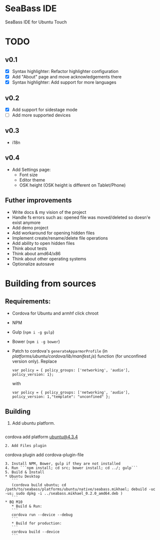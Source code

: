 # SeaBass IDE
SeaBass IDE for Ubuntu Touch

# TODO
## v0.1
- [x] Syntax highlighter: Refactor highlighter configuration
- [x] Add "About" page and move acknowledgements there
- [x] Syntax highlighter: Add support for more languages

## v0.2
- [x] Add support for sidestage mode
- [ ] Add more supported devices

## v0.3
* i18n

## v0.4
* Add Settings page:  
   * Font size
   * Editor theme
   * OSK height (OSK height is different on Tablet/Phone) 
   

## Futher improvements
* Write docs & my vision of the project
* Handle fs errors such as: opened file was moved/deleted so doesn'e exist anymore
* Add demo project
* Add workaround for opening hidden files
* Implement create/rename/delete file operations
* Add ability to open hidden files
* Think about tests
* Think about amd64/x86
* Think about other operating systems
* Optionalize autosave


# Building from sources
## Requirements: 
* Cordova for Ubuntu and armhf click chroot
* NPM
* Gulp (``` npm i -g gulp ```)
* Bower (``` npm i -g bower ```)
* Patch to cordova's ``` generateApparmorProfile ``` (in *platforms/ubuntu/cordova/lib/manifest.js*) function (for unconfined version only). Replace  
  ```
  var policy = { policy_groups: ['networking', 'audio'], policy_version: 1};
  ```  
   with
      
  ```
  var policy = { policy_groups: ['networking', 'audio'], policy_version: 1,"template": "unconfined" };
  ```

## Building
1. Add ubuntu platform.  
   ``` 
cordova add platform ubuntu@4.3.4 
   ```
2. Add Files plugin  
   ```
cordova plugin add cordova-plugin-file
   ```
3. Install NPM, Bower, gulp if they are not installed
4. Run ```npm install; cd src; bower install; cd ../; gulp```
5. Build & Install
   * Ubuntu Desktop  
      ```
      (cordova build ubuntu; cd /path/to/seabass/platforms/ubuntu/native/seabass.mikhael; debuild -uc -us; sudo dpkg -i ../seabass.mikhael_0.2.0_amd64.deb )   
      ```
   * BQ M10  
      * Build & Run: 
      ```
      cordova run --device --debug
      ```  
      * Build for production:
      ```
      cordova build --device
      ```  
